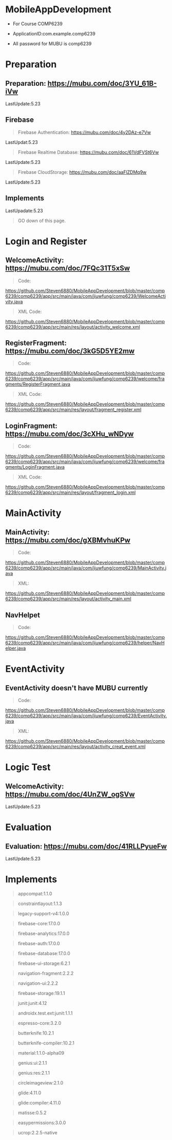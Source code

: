 # MobileAppDevelopment
- For Course COMP6239

- ApplicationID:com.example.comp6239

- All password for MUBU is comp6239

# Preparation

## Preparation:    https://mubu.com/doc/3YU_61B-iVw
LastUpdate:5.23

## Firebase

> Firebase Authentication:    https://mubu.com/doc/4y2DAz-e7Vw

LastUpdat:5.23

> Firebase Realtime Database:    https://mubu.com/doc/61VdFVSt6Vw

LastUpdate:5.23

> Firebase CloudStorage:    https://mubu.com/doc/aaFlZDMq9w

LastUpdate:5.23

## Implements
LastUpadate:5.23

> GO down of this page.

# Login and Register
## WelcomeActivity:   https://mubu.com/doc/7FQc31T5xSw

> Code:

https://github.com/Steven6880/MobileAppDevelopment/blob/master/comp6239/comp6239/app/src/main/java/com/jiuwfung/comp6239/WelcomeActivity.java

> XML Code:

https://github.com/Steven6880/MobileAppDevelopment/blob/master/comp6239/comp6239/app/src/main/res/layout/activity_welcome.xml

## RegisterFragment:   https://mubu.com/doc/3kG5D5YE2mw

> Code:

https://github.com/Steven6880/MobileAppDevelopment/blob/master/comp6239/comp6239/app/src/main/java/com/jiuwfung/comp6239/welcome/fragments/RegisterFragment.java

> XML Code:

https://github.com/Steven6880/MobileAppDevelopment/blob/master/comp6239/comp6239/app/src/main/res/layout/fragment_register.xml

## LoginFragment:   https://mubu.com/doc/3cXHu_wNDyw

> Code:

https://github.com/Steven6880/MobileAppDevelopment/blob/master/comp6239/comp6239/app/src/main/java/com/jiuwfung/comp6239/welcome/fragments/LoginFragment.java

> XML Code:

https://github.com/Steven6880/MobileAppDevelopment/blob/master/comp6239/comp6239/app/src/main/res/layout/fragment_login.xml

# MainActivity

## MainActivity:  https://mubu.com/doc/gXBMvhuKPw

> Code:

https://github.com/Steven6880/MobileAppDevelopment/blob/master/comp6239/comp6239/app/src/main/java/com/jiuwfung/comp6239/MainActivity.java

> XML:

https://github.com/Steven6880/MobileAppDevelopment/blob/master/comp6239/comp6239/app/src/main/res/layout/activity_main.xml

## NavHelpet

> Code:

https://github.com/Steven6880/MobileAppDevelopment/blob/master/comp6239/comp6239/app/src/main/java/com/jiuwfung/comp6239/helper/NavHelper.java

# EventActivity

## EventActivity   doesn't have MUBU currently

> Code:

https://github.com/Steven6880/MobileAppDevelopment/blob/master/comp6239/comp6239/app/src/main/java/com/jiuwfung/comp6239/EventActivity.java

> XML:

https://github.com/Steven6880/MobileAppDevelopment/blob/master/comp6239/comp6239/app/src/main/res/layout/activity_creat_event.xml

# Logic Test

## WelcomeActivity:    https://mubu.com/doc/4UnZW_ogSVw
LastUpdate:5.23

# Evaluation

## Evaluation:   https://mubu.com/doc/41RLLPyueFw
LastUpdate:5.23

# Implements 
> appcompat:1.1.0

> constraintlayout:1.1.3

> legacy-support-v4:1.0.0

> firebase-core:17.0.0

> firebase-analytics:17.0.0

> firebase-auth:17.0.0

> firebase-database:17.0.0

> firebase-ui-storage:6.2.1

> navigation-fragment:2.2.2

> navigation-ui:2.2.2

> firebase-storage:19.1.1

> junit:junit:4.12

> androidx.test.ext:junit:1.1.1

> espresso-core:3.2.0

> butterknife:10.2.1

> butterknife-compiler:10.2.1

> material:1.1.0-alpha09

> genius:ui:2.1.1

> genius:res:2.1.1

> circleimageview:2.1.0

> glide:4.11.0

> glide:compiler:4.11.0

> matisse:0.5.2

> easypermissions:3.0.0

> ucrop:2.2.5-native
